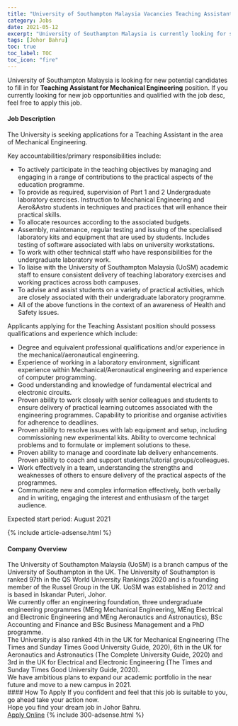 ```yaml
---
title: "University of Southampton Malaysia Vacancies Teaching Assistant for Mechanical Engineering" 
category: Jobs 
date: 2021-05-12 
excerpt: "University of Southampton Malaysia is currently looking for suitable person to fill in the Teaching Assistant for Mechanical Engineering which based in Johor Bahru" 
tags: [Johor Bahru] 
toc: true 
toc_label: TOC 
toc_icon: "fire" 
--- 
```


<p>University of Southampton Malaysia is looking for new potential candidates to fill in for <b>Teaching Assistant for Mechanical Engineering</b> position. If you currently looking for new job opportunities and qualified with the job desc, feel free to apply this job.
</p><div><div><h4>Job Description</h4></div><div><div><span><div><p>The University is seeking applications for a Teaching Assistant in the area of Mechanical Engineering.</p><p>Key accountabilities/primary responsibilities include:</p><ul><li>To actively participate in the teaching objectives by managing and engaging in a range of contributions to the practical aspects of the education programme.</li><li>To provide as required, supervision of Part 1 and 2 Undergraduate laboratory exercises. Instruction to Mechanical Engineering and Aero&amp;Astro students in techniques and practices that will enhance their practical skills.</li><li>To allocate resources according to the associated budgets.</li><li>Assembly, maintenance, regular testing and issuing of the specialised laboratory kits and equipment that are used by students. Includes testing of software associated with labs on university workstations.</li><li>To work with other technical staff who have responsibilities for the undergraduate laboratory work.</li><li>To liaise with the University of Southampton Malaysia (UoSM) academic staff to ensure consistent delivery of teaching laboratory exercises and working practices across both campuses.</li><li>To advise and assist students on a variety of practical activities, which are closely associated with their undergraduate laboratory programme.</li><li>All of the above functions in the context of an awareness of Health and Safety issues.</li></ul><p>Applicants applying for the Teaching Assistant position should possess qualifications and experience which include:</p><ul><li>Degree and equivalent professional qualifications and/or experience in the mechanical/aeronautical engineering.</li><li>Experience of working in a laboratory environment, significant experience within Mechanical/Aeronautical engineering and experience of computer programming.</li><li>Good understanding and knowledge of fundamental electrical and electronic circuits.</li><li>Proven ability to work closely with senior colleagues and students to ensure delivery of practical learning outcomes associated with the engineering programmes. Capability to prioritise and organise activities for adherence to deadlines.</li><li>Proven ability to resolve issues with lab equipment and setup, including commissioning new experimental kits. Ability to overcome technical problems and to formulate or implement solutions to these.</li><li>Proven ability to manage and coordinate lab delivery enhancements. Proven ability to coach and support students/tutorial groups/colleagues.</li><li>Work effectively in a team, understanding the strengths and weaknesses of others to ensure delivery of the practical aspects of the programmes.</li><li>Communicate new and complex information effectively, both verbally and in writing, engaging the interest and enthusiasm of the target audience.</li></ul><p>Expected start period: August 2021</p></div></span></div></div></div> 
{% include article-adsense.html %} 
<div><div><h4>Company Overview</h4></div><div><div><span><div><div>
<div>
<div>
<div>The University of Southampton Malaysia (UoSM) is a branch campus of the University of Southampton in the UK. The University of Southampton is ranked 97th in the QS World University Rankings 2020 and is a founding member of the Russel Group in the UK. UoSM was established in 2012 and is based in Iskandar Puteri, Johor.</div>
<div>We currently offer an engineering foundation, three undergraduate engineering programmes (MEng Mechanical Engineering, MEng Electrical and Electronic Engineering and MEng Aeronautics and Astronautics),&#160;BSc Accounting and Finance and BSc Business Management and a PhD programme.</div>
<div>The University is also ranked 4th in the UK for Mechanical Engineering (The Times and Sunday Times Good University Guide, 2020), 6th in the UK for Aeronautics and Astronautics (The Complete University Guide, 2020) and 3rd in the UK for Electrical and Electronic Engineering (The Times and Sunday Times Good University Guide, 2020).</div>
<div>We have ambitious plans to expand our academic portfolio in the near future and move to a new campus in 2021.</div>
</div>
</div>
</div></div></span></div></div></div> 
#### How To Apply 
If you confident and feel that this job is suitable to you, go ahead take your action now. <br/> 
Hope you find your dream job in Johor Bahru. <br/> 
<a href="https://www.jobstreet.com.my/en/job/teaching-assistant-for-mechanical-engineering-4565745?jobId=jobstreet-my-job-4565745&" class="btn btn--info" target="_blank" rel="nofollow noopenner">Apply Online</a> 
{% include 300-adsense.html %} 